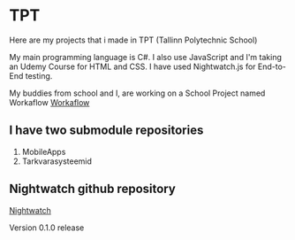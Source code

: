 # TPT
Here are my projects that i made in TPT (Tallinn Polytechnic School)

My main programming language is C#. I also use JavaScript and I'm taking an Udemy Course for HTML and CSS.
I have used Nightwatch.js for End-to-End testing.

My buddies from school and I, are working on a School Project named Workaflow
[Workaflow](https://github.com/tomimarkus991/Workaflow)

## I have two submodule repositories
1. MobileApps
2. Tarkvarasysteemid

## Nightwatch github repository
[Nightwatch](https://github.com/nightwatchjs/nightwatch)

Version 0.1.0 release
